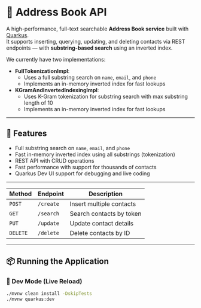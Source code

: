 # 📒 Address Book API

A high-performance, full-text searchable **Address Book service** built with [Quarkus](https://quarkus.io/).  
It supports inserting, querying, updating, and deleting contacts via REST endpoints — with **substring-based search** using an inverted index.

We currently have two implementations:
- **FullTokenizationImpl**:
  - Uses a full substring search on `name`, `email`, and `phone`
  - Implements an in-memory inverted index for fast lookups
- **KGramAndInvertedIndexingImpl**:
  - Uses K-Gram tokenization for substring search with max substring length of 10
  - Implements an in-memory inverted index for fast lookups

---

## 🚀 Features

- Full substring search on `name`, `email`, and `phone`
- Fast in-memory inverted index using all substrings (tokenization)
- REST API with CRUD operations
- Fast performance with support for thousands of contacts
- Quarkus Dev UI support for debugging and live coding

---

| Method   | Endpoint   | Description              |
| -------- |------------| ------------------------ |
| `POST`   | `/create`  | Insert multiple contacts |
| `GET`    | `/search`  | Search contacts by token |
| `PUT`    | `/update`  | Update contact details   |
| `DELETE` | `/delete`  | Delete contacts by ID    |

---

## 📦 Running the Application
### 🔧 Dev Mode (Live Reload)

```bash
./mvnw clean install -DskipTests
./mvnw quarkus:dev
